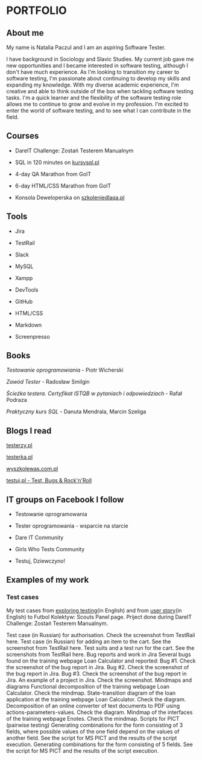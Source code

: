 # PORTFOLIO

## About me

My name is Natalia Paczul and I am an aspiring Software Tester.

I have background in Sociology and Slavic Studies. My current job gave me new opportunities and I became interested in software testing, although I don't have much experience. As I'm looking to transition my career to software testing, I'm passionate about continuing to develop my skills and expanding my knowledge. With my diverse academic experience, I'm creative and able to think outside of the box when tackling software testing tasks. I'm a quick learner and the flexibility of the software testing role allows me to continue to grow and evolve in my profession. I'm excited to enter the world of software testing, and to see what I can contribute in the field.

## Courses
* DareIT Challenge: Zostań Testerem Manualnym

* SQL in 120 minutes on [kursysql.pl](https://www.kursysql.pl/)

* 4-day QA Marathon from GoIT

* 6-day HTML/CSS Marathon from GoIT

* Konsola Deweloperska on [szkoleniedlaqa.pl](https://szkoleniedlaqa.pl/konsola/)

## Tools
* Jira

* TestRail 

* Slack 

* MySQL 

* Xampp

* DevTools

* GitHub

* HTML/CSS

* Markdown

* Screenpresso

## Books
*Testowanie oprogramowiania* - Piotr Wicherski

*Zawód Tester* - Radosław Smilgin

*Ścieżka testera. Certyfikat ISTQB w pytaniach i odpowiedziach* - Rafał Podraza

*Praktyczny kurs SQL* - Danuta Mendrala, Marcin Szeliga


## Blogs I read
[testerzy.pl](https://testerzy.pl/)

[testerka.pl](https://testerka.pl/)

[wyszkolewas.com.pl](https://www.wyszkolewas.com.pl/blog/)

[testuj.pl - Test, Bugs & Rock'n'Roll](https://testuj.pl/)

## IT groups on Facebook I follow

* Testowanie oprogramowania

* Tester oprogramowania - wsparcie na starcie

* Dare IT Community

* Girls Who Tests Community

* Testuj, Dziewczyno!

## Examples of my work

### Test cases ###
My test cases from [exploring testing](https://github.com/NataliaPaczul/challenge_portfolio_Natalia/blob/main/Task%202/Subtask%201.md)(in English) and from [user stpry](https://github.com/NataliaPaczul/challenge_portfolio_Natalia/blob/main/Task%202/Subtask%202.md)(in English) to Futbol Kolektyw: Scouts Panel page. Priject done during DareIT Challenge: Zostań Testerem Manualnym.

Test case (in Russian) for authorisation. Check the screenshot from TestRail here.
Test case (in Russian) for adding an item to the cart. See the screenshot from TestRail here.
Test suits and a test run for the cart. See the screenshots from TestRail here.
Bug reports and work in Jira
Several bugs found on the training webpage Loan Calculator and reported:
Bug #1. Check the screenshot of the bug report in Jira.
Bug #2. Check the screenshot of the bug report in Jira.
Bug #3. Check the screenshot of the bug report in Jira.
An example of a project in Jira. Check the screenshot.
Mindmaps and diagrams
Functional decomposition of the training webpage Loan Calculator. Check the mindmap.
State-transition diagram of the loan application at the training webpage Loan Calculator. Check the diagram.
Decomposition of an online converter of text documents to PDF using actions-parameters-values. Check the diagram.
Mindmap of the interfaces of the training webpage Enotes. Check the mindmap.
Scripts for PICT (pairwise testing)
Generating combinations for the form consisting of 3 fields, where possible values of the one field depend on the values of another field. See the script for MS PICT and the results of the script execution.
Generating combinations for the form consisting of 5 fields. See the script for MS PICT and the results of the script execution.
